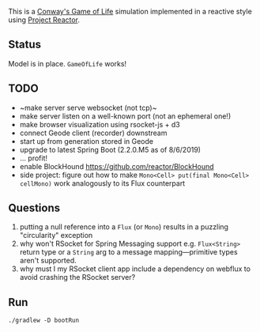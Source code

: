 This is a [Conway's Game of Life](https://en.wikipedia.org/wiki/Conway%27s_Game_of_Life) simulation implemented in a reactive style using [Project Reactor](https://projectreactor.io/).

## Status

Model is in place. `GameOfLife` works!

## TODO

* ~make server serve websocket (not tcp)~
* make server listen on a well-known port (not an ephemeral one!)
* make browser visualization using rsocket-js + d3
* connect Geode client (recorder) downstream
* start up from generation stored in Geode 
* upgrade to latest Spring Boot (2.2.0.M5 as of 8/6/2019)
* &hellip; profit!
* enable BlockHound https://github.com/reactor/BlockHound
* side project: figure out how to make `Mono<Cell> put(final Mono<Cell> cellMono)` work analogously to its Flux counterpart

## Questions

1. putting a null reference into a `Flux` (or `Mono`) results in a puzzling "circularity" exception
2. why won't RSocket for Spring Messaging support e.g. `Flux<String>` return type or a `String` arg to a message mapping&mdash;primitive types aren't supported.
3. why must I my RSocket client app include a dependency on webflux to avoid crashing the RSocket server?

## Run

`./gradlew -D bootRun `